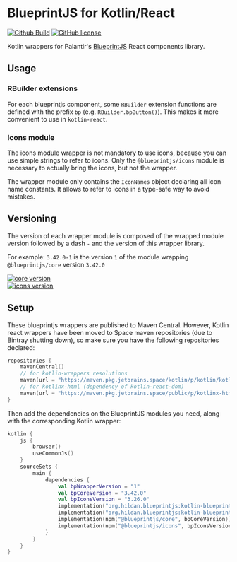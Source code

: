 # BlueprintJS for Kotlin/React

[![Github Build](https://img.shields.io/github/workflow/status/joffrey-bion/kotlin-blueprintjs/CI%20Build?label=build&logo=github)](https://github.com/joffrey-bion/kotlin-blueprintjs/actions?query=workflow%3A%22CI+Build%22)
[![GitHub license](https://img.shields.io/badge/license-MIT-blue.svg)](https://github.com/joffrey-bion/kotlin-blueprintjs/blob/main/LICENSE)

Kotlin wrappers for Palantir's [BlueprintJS](https://blueprintjs.com/) React components library.

## Usage

### RBuilder extensions

For each blueprintjs component, some `RBuilder` extension functions are defined with the prefix `bp` (e.g. `RBuilder.bpButton()`).
This makes it more convenient to use in `kotlin-react`.

### Icons module

The icons module wrapper is not mandatory to use icons, because you can use simple strings to refer to icons.
Only the `@blueprintjs/icons` module is necessary to actually bring the icons, but not the wrapper.

The wrapper module only contains the `IconNames` object declaring all icon name constants.
It allows to refer to icons in a type-safe way to avoid mistakes.

## Versioning

The version of each wrapper module is composed of the wrapped module version followed by a dash `-` and the version of
this wrapper library.

For example: `3.42.0-1` is the version `1` of the module wrapping `@blueprintjs/core` version `3.42.0`

[![core version](https://img.shields.io/maven-central/v/org.hildan.blueprintjs/kotlin-blueprintjs-core.svg?label=kotlin-blueprintjs-core)](http://mvnrepository.com/artifact/org.hildan.blueprintjs/kotlin-blueprintjs-core) <br>
[![icons version](https://img.shields.io/maven-central/v/org.hildan.blueprintjs/kotlin-blueprintjs-icons.svg?label=kotlin-blueprintjs-icons)](http://mvnrepository.com/artifact/org.hildan.blueprintjs/kotlin-blueprintjs-icons)

## Setup

These blueprintjs wrappers are published to Maven Central.
However, Kotlin react wrappers have been moved to Space maven repositories (due to Bintray shutting down), 
so make sure you have the following repositories declared:

```kotlin
repositories {
    mavenCentral()
    // for kotlin-wrappers resolutions
    maven(url = "https://maven.pkg.jetbrains.space/kotlin/p/kotlin/kotlin-js-wrappers")
    // for kotlinx-html (dependency of kotlin-react-dom)
    maven(url = "https://maven.pkg.jetbrains.space/public/p/kotlinx-html/maven")
}
```

Then add the dependencies on the BlueprintJS modules you need, along with the corresponding Kotlin wrapper:

```kotlin
kotlin {
    js {
        browser()
        useCommonJs()
    }
    sourceSets {
        main {
            dependencies {
                val bpWrapperVersion = "1"
                val bpCoreVersion = "3.42.0"
                val bpIconsVersion = "3.26.0"
                implementation("org.hildan.blueprintjs:kotlin-blueprintjs-core:$bpCoreVersion-$bpWrapperVersion")
                implementation("org.hildan.blueprintjs:kotlin-blueprintjs-icons:$bpIconsVersion-$bpWrapperVersion")
                implementation(npm("@blueprintjs/core", bpCoreVersion))
                implementation(npm("@blueprintjs/icons", bpIconsVersion))
            }
        }
    }
}
```